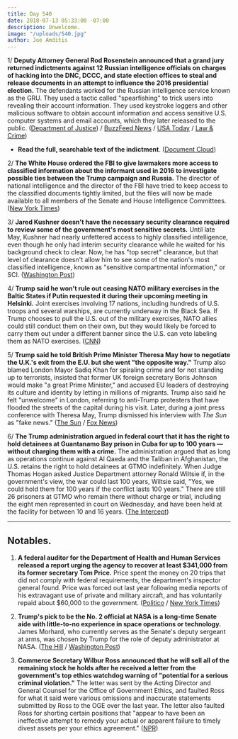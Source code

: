 ```yaml
---
title: Day 540
date: 2018-07-13 05:33:00 -07:00
description: Unwelcome.
image: "/uploads/540.jpg"
author: Joe Amditis
---
```


1/ **Deputy Attorney General Rod Rosenstein announced that a grand jury returned indictments against 12 Russian intelligence officials on charges of hacking into the DNC, DCCC, and state election offices to steal and release documents in an attempt to influence the 2016 presidential election.** The defendants worked for the Russian intelligence service known as the GRU. They used a tactic called "spearfishing" to trick users into revealing their account information. They used keystroke loggers and other malicious software to obtain account information and access sensitive U.S. computer systems and email accounts, which they later released to the public. ([Department of Justice](https://www.justice.gov/live)) / [BuzzFeed News](https://www.buzzfeed.com/zoetillman/russian-intelligence-officers-have-been-indicted-for?utm_term=.fhew75WlmW#.whW17PDzlD) / [USA Today](https://www.usatoday.com/story/news/politics/2018/07/13/russia-investigation-12-russian-nationals-indicted-2016-hacking/782471002/) / [Law & Crime](https://lawandcrime.com/high-profile/mueller-slaps-12-russians-with-indictments-for-2016-dnc-hack-heres-what-we-know/))

* **Read the full, searchable text of the indictment**. ([Document Cloud](https://www.documentcloud.org/documents/4598929-Netyksho-Et-Al-Indictment.html))

2/ **The White House ordered the FBI to give lawmakers more access to classified information about the informant used in 2016 to investigate possible ties between the Trump campaign and Russia.** The director of national intelligence and the director of the FBI have tried to keep access to the classified documents tightly limited, but the files will now be made available to all members of the Senate and House Intelligence Committees. ([New York Times](https://www.nytimes.com/2018/07/12/us/politics/white-house-fbi-informant.html))

3/ **Jared Kushner doesn't have the necessary security clearance required to review some of the government's most sensitive secrets.** Until late May, Kushner had nearly unfettered access to highly classified intelligence, even though he only had interim security clearance while he waited for his background check to clear. Now, he has "top secret" clearance, but that level of clearance doesn't allow him to see some of the nation's most classified intelligence, known as "sensitive compartmental information," or SCI. ([Washington Post](https://www.washingtonpost.com/politics/jared-kushner-lacks-security-clearance-level-to-review-some-of-the-nations-most-sensitive-intelligence-in-white-house-role/2018/07/12/10fae2ac-8537-11e8-9e80-403a221946a7_story.html?utm_term=.5fb271647479))

4/ **Trump said he won't rule out ceasing NATO military exercises in the Baltic States if Putin requested it during their upcoming meeting in Helsinki.** Joint exercises involving 17 nations, including hundreds of U.S. troops and several warships, are currently underway in the Black Sea. If Trump chooses to pull the U.S. out of the military exercises, NATO allies could still conduct them on their own, but they would likely be forced to carry them out under a different banner since the U.S. can veto labeling them as NATO exercises. ([CNN](https://www.cnn.com/2018/07/12/politics/trump-nato-military-exercises/index.html))

5/ **Trump said he told British Prime Minister Theresa May how to negotiate the U.K.'s exit from the E.U. but she went "the opposite way."** Trump also blamed London Mayor Sadiq Khan for spiraling crime and for not standing up to terrorists, insisted that former UK foreign secretary Boris Johnson would make "a great Prime Minister," and accused EU leaders of destroying its culture and identity by letting in millions of migrants. Trump also said he felt "unwelcome" in London, referring to anti-Trump protesters that have flooded the streets of the capital during his visit. Later, during a joint press conference with Theresa May, Trump dismissed his interview with *The Sun* as "fake news." ([The Sun](https://www.thesun.co.uk/news/6766531/trump-may-brexit-us-deal-off/) / [Fox News](https://www.mediaite.com/tv/trump-calls-his-sun-interview-bashing-theresa-may-fake-news/))

6/ **The Trump administration argued in federal court that it has the right to hold detainees at Guantanamo Bay prison in Cuba for up to 100 years — without charging them with a crime.** The administration argued that as long as operations continue against Al Qaeda and the Taliban in Afghanistan, the U.S. retains the right to hold detainees at GTMO indefinitely. When Judge Thomas Hogan asked Justice Department attorney Ronald Wiltsie if, in the government's view, the war could last 100 years, Wiltsie said, "Yes, we could hold them for 100 years if the conflict lasts 100 years." There are still 26 prisoners at GTMO who remain there without charge or trial, including the eight men represented in court on Wednesday, and have been held at the facility for between 10 and 16 years. ([The Intercept](https://theintercept.com/2018/07/12/trump-guantanamo-detainees-release/))

---

## Notables.

1. **A federal auditor for the Department of Health and Human Services released a report urging the agency to recover at least $341,000 from its former secretary Tom Price.** Price spent the money on 20 trips that did not comply with federal requirements, the department's inspector general found. Price was forced out last year following media reports of his extravagant use of private and military aircraft, and has voluntarily repaid about $60,000 to the government. ([Politico](https://www.politico.com/story/2018/07/13/tom-price-auditor-travel-685778) / [New York Times](https://www.nytimes.com/2018/07/13/us/politics/health-secretary-tom-price-wasted-money-improper-travel.html))

2. **Trump's pick to be the No. 2 official at NASA is a long-time Senate aide with little-to-no experience in space operations or technology.** James Morhard, who currently serves as the Senate's deputy sergeant at arms, was chosen by Trump for the role of deputy administrator at NASA. ([The Hill](http://thehill.com/homenews/administration/396806-trump-pick-for-top-nasa-role-has-no-past-experience-in-space-tech) / [Washington Post](https://www.washingtonpost.com/technology/2018/07/12/nasa-administrator-has-been-lobbying-space-professional-be-his-deputy-thats-not-who-white-house-nominated/?utm_term=.78e809eb798c))

3. **Commerce Secretary Wilbur Ross announced that he will sell all of the remaining stock he holds after he received a letter from the government's top ethics watchdog warning of "potential for a serious criminal violation."** The letter was sent by the Acting Director and General Counsel for the Office of Government Ethics, and faulted Ross for what it said were various omissions and inaccurate statements submitted by Ross to the OGE over the last year. The letter also faulted Ross for shorting certain positions that "appear to have been an ineffective attempt to remedy your actual or apparent failure to timely divest assets per your ethics agreement." ([NPR](https://www.npr.org/2018/07/13/628682930/criticism-from-ethics-watchdog-leads-commerce-secretary-ross-to-sell-remaining-s))